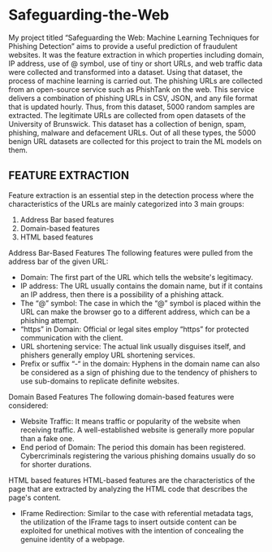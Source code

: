 # Safeguarding-the-Web
My project titled “Safeguarding the Web: Machine Learning Techniques for Phishing Detection” aims to provide a useful prediction of fraudulent websites. It was the feature extraction in which properties including domain, IP address, use of @ symbol, use of tiny or short URLs, and web traffic data were collected and transformed into a dataset. Using that dataset, the process of machine learning is carried out. The phishing URLs are collected from an open-source service such as PhishTank on the web. This service delivers a combination of phishing URLs in CSV, JSON, and any file format that is updated hourly. Thus, from this dataset, 5000 random samples are extracted. The legitimate URLs are collected from open datasets of the University of Brunswick. This dataset has a collection of benign, spam, phishing, malware and defacement URLs. Out of all these types, the 5000 benign URL datasets are collected for this project to train the ML models on them.

## FEATURE EXTRACTION
Feature extraction is an essential step in the detection process where the characteristics of the URLs are mainly categorized into 3 main groups:
1.	Address Bar based features
2.	Domain-based features
3.	HTML based features 

Address Bar-Based Features
The following features were pulled from the address bar of the given URL:

-	Domain: The first part of the URL which tells the website's legitimacy.
 -	IP address: The URL usually contains the domain name, but if it contains an IP address, then there is a possibility of a phishing attack.
-	The “@” symbol: The case in which the “@” symbol is placed within the URL can make the browser go to a different address, which can be a phishing attempt.
-	“https” in Domain: Official or legal sites employ “https” for protected communication with the client.
-	URL shortening service: The actual link usually disguises itself, and phishers generally employ URL shortening services.
-	Prefix or suffix “-“ in the domain: Hyphens in the domain name can also be considered as a sign of phishing due to the tendency of phishers to use sub-domains to replicate definite websites.
 
Domain Based Features
The following domain-based features were considered: 
-	Website Traffic: It means traffic or popularity of the website when receiving traffic. A well-established website is generally more popular than a fake one.
-	End period of Domain: The period this domain has been registered. Cybercriminals registering the various phishing domains usually do so for shorter durations.


HTML based features
HTML-based features are the characteristics of the page that are extracted by analyzing the HTML code that describes the page's content.
-	IFrame Redirection: Similar to the case with referential metadata tags, the utilization of the IFrame tags to insert outside content can be exploited for unethical motives with the intention of concealing the genuine identity of a webpage.

